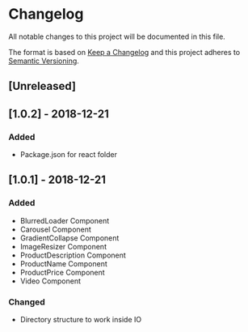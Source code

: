 # Changelog

All notable changes to this project will be documented in this file.

The format is based on [Keep a Changelog](http://keepachangelog.com/en/1.0.0/)
and this project adheres to [Semantic Versioning](http://semver.org/spec/v2.0.0.html).

## [Unreleased]

## [1.0.2] - 2018-12-21

### Added
- Package.json for react folder

## [1.0.1] - 2018-12-21

### Added
- BlurredLoader Component
- Carousel Component
- GradientCollapse Component
- ImageResizer Component
- ProductDescription Component
- ProductName Component
- ProductPrice Component
- Video Component

### Changed
- Directory structure to work inside IO

